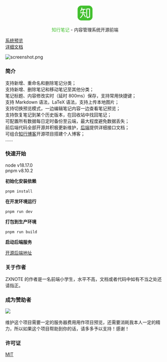 <p align="center">
  <img src="./src/assets/images/logo.png" width="50px" />
</p>

<p align="center">
  <span style="color: #42c02e">知行笔记</span> - 内容管理系统开源前端
</p>

[系统预览](https://zxctb.top:8080/notebook)  
[详细文档](./test.pdf)  

![screenshot.png](https://github.com/xtthaop/image-lib/blob/master/zxnote/zxctb.top.png?raw=true")

### 简介
     
支持新增、重命名和删除笔记分类；  
支持新增、删除笔记和移动笔记至其他分类；  
笔记标题、内容修改实时（延时 800ms）保存，支持常用快捷键；  
支持 Markdown 语法，LaTeX 语法，支持上传本地图片；  
支持切换预览模式，一边编辑笔记内容一边查看笔记预览；  
支持恢复笔记到某个历史版本，在回收站中找回笔记；  
可配置所有数据每日定时备份至云端，最大程度避免数据丢失；  
前后端代码全部开源并积极更新维护，[后端](https://github.com/xtthaop/zxnote-api)提供详细接口文档；  
可组合[知行博客](https://github.com/xtthaop/zxnote-blog)开源项目搭建个人博客；   
……

### 快速开始

node v18.17.0  
pnpm v8.10.2

**初始化安装依赖**

```
pnpm install
```

**在开发环境运行**

```
pnpm run dev
```

**打包到生产环境**

```
pnpm run build
```

**启动后端服务**  

[开源后端地址](https://github.com/xtthaop/zxnote-api)  

### 关于作者
ZXNOTE 的作者是一名前端小学生，水平不高，文档或者代码中如有不当之处还请指正。

### 成为赞助者
<img src="https://github.com/xtthaop/image-lib/blob/master/comodo-admin/sponsor.png?raw=true" width="300px" />

维护这个项目需要一定的服务器费用用作项目预览，还需要消耗我本人一定的精力，所以如果这个项目帮助到你的话，请多多予以支持！感谢！

### 许可证
[MIT](LICENSE.md)